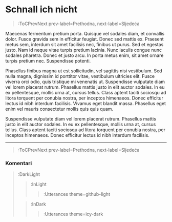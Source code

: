 
<h1>Schnall ich nicht</h1>

> :ToCPrevNext prev-label=Prethodna, next-label=Sljedeća

Maecenas fermentum pretium porta. Quisque vel sodales diam, et convallis dolor. Fusce gravida sem in efficitur feugiat. Donec sed mattis ex. Praesent metus sem, interdum sit amet facilisis nec, finibus ut purus. Sed et egestas justo. Nam id neque vitae turpis pretium lacinia. Nunc iaculis congue nunc sodales pharetra. Donec et justo arcu. In porta metus enim, sit amet ornare turpis pretium nec. Suspendisse potenti.

Phasellus finibus magna ut est sollicitudin, vel sagittis nisi vestibulum. Sed nulla magna, dignissim id porttitor vitae, vestibulum ultricies elit. Fusce viverra orci odio, quis tristique mi venenatis ut. Suspendisse vulputate diam vel lorem placerat rutrum. Phasellus mattis justo in elit auctor sodales. In eu ex pellentesque, mollis urna at, cursus tellus. Class aptent taciti sociosqu ad litora torquent per conubia nostra, per inceptos himenaeos. Donec efficitur lectus id nibh interdum facilisis. Vivamus eget blandit massa. Phasellus eget enim vel mauris consectetur mollis quis quis quam.

Suspendisse vulputate diam vel lorem placerat rutrum. Phasellus mattis justo in elit auctor sodales. In eu ex pellentesque, mollis urna at, cursus tellus. Class aptent taciti sociosqu ad litora torquent per conubia nostra, per inceptos himenaeos. Donec efficitur lectus id nibh interdum facilisis. 

---

> :ToCPrevNext prev-label=Prethodna, next-label=Sljedeća

### Komentari

> :DarkLight
> > :InLight
> >
> > > :Utterances theme=github-light
>
> > :InDark
> >
> > > :Utterances theme=icy-dark